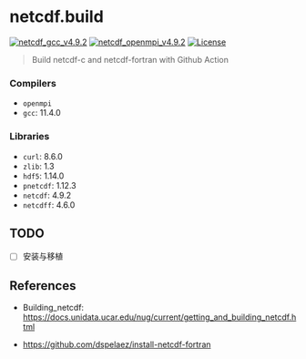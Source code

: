 # netcdf.build

[![netcdf_gcc_v4.9.2](https://github.com/CUG-hydro/netcdf.build/actions/workflows/netcdf-gcc.yml/badge.svg)](https://github.com/CUG-hydro/netcdf.build/actions/workflows/netcdf-gcc.yml)
[![netcdf_openmpi_v4.9.2](https://github.com/CUG-hydro/netcdf.build/actions/workflows/netcdf-openmpi.yml/badge.svg)](https://github.com/CUG-hydro/netcdf.build/actions/workflows/netcdf-openmpi.yml)
[![License](http://img.shields.io/badge/license-GPLv3-blue.svg?style=flat)](http://www.gnu.org/licenses/gpl-3.0.html)

<!-- [![netCDF in parallel](https://github.com/CUG-hydro/netcdf.build/actions/workflows/netcdf_parallel.yml/badge.svg)](https://github.com/CUG-hydro/netcdf.build/actions/workflows/netcdf_parallel.yml)
[![netCDF in serial](https://github.com/CUG-hydro/netcdf.build/actions/workflows/netcdf_serial.yml/badge.svg)](https://github.com/CUG-hydro/netcdf.build/actions/workflows/netcdf_serial.yml) -->

> Build netcdf-c and netcdf-fortran with Github Action

### Compilers

- `openmpi`
- `gcc`: 11.4.0

### Libraries

- `curl`: 8.6.0
- `zlib`: 1.3
- `hdf5`: 1.14.0
- `pnetcdf`: 1.12.3
- `netcdf`: 4.9.2
- `netcdff`: 4.6.0

## TODO

- [ ] 安装与移植

## References

- Building_netcdf: <https://docs.unidata.ucar.edu/nug/current/getting_and_building_netcdf.html>

- <https://github.com/dspelaez/install-netcdf-fortran>
